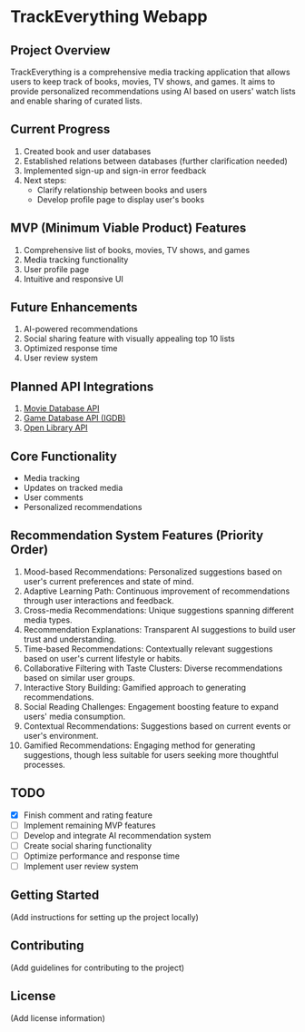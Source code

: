 # TrackEverything Webapp

## Project Overview

TrackEverything is a comprehensive media tracking application that allows users to keep track of books, movies, TV shows, and games. It aims to provide personalized recommendations using AI based on users' watch lists and enable sharing of curated lists.

## Current Progress

1. Created book and user databases
2. Established relations between databases (further clarification needed)
3. Implemented sign-up and sign-in error feedback
4. Next steps:
   - Clarify relationship between books and users
   - Develop profile page to display user's books

## MVP (Minimum Viable Product) Features

1. Comprehensive list of books, movies, TV shows, and games
2. Media tracking functionality
3. User profile page
4. Intuitive and responsive UI

## Future Enhancements

1. AI-powered recommendations
2. Social sharing feature with visually appealing top 10 lists
3. Optimized response time
4. User review system

## Planned API Integrations

1. [Movie Database API](https://developer.themoviedb.org/docs/faq)
2. [Game Database API (IGDB)](https://api-docs.igdb.com/#business-related-faq)
3. [Open Library API](https://openlibrary.org/developers/api)

## Core Functionality

- Media tracking
- Updates on tracked media
- User comments
- Personalized recommendations

## Recommendation System Features (Priority Order)

1. Mood-based Recommendations: Personalized suggestions based on user's current preferences and state of mind.
2. Adaptive Learning Path: Continuous improvement of recommendations through user interactions and feedback.
3. Cross-media Recommendations: Unique suggestions spanning different media types.
4. Recommendation Explanations: Transparent AI suggestions to build user trust and understanding.
5. Time-based Recommendations: Contextually relevant suggestions based on user's current lifestyle or habits.
6. Collaborative Filtering with Taste Clusters: Diverse recommendations based on similar user groups.
7. Interactive Story Building: Gamified approach to generating recommendations.
8. Social Reading Challenges: Engagement boosting feature to expand users' media consumption.
9. Contextual Recommendations: Suggestions based on current events or user's environment.
10. Gamified Recommendations: Engaging method for generating suggestions, though less suitable for users seeking more thoughtful processes.

## TODO

- [X] Finish comment and rating feature
- [ ] Implement remaining MVP features
- [ ] Develop and integrate AI recommendation system
- [ ] Create social sharing functionality
- [ ] Optimize performance and response time
- [ ] Implement user review system

## Getting Started

(Add instructions for setting up the project locally)

## Contributing

(Add guidelines for contributing to the project)

## License

(Add license information)
